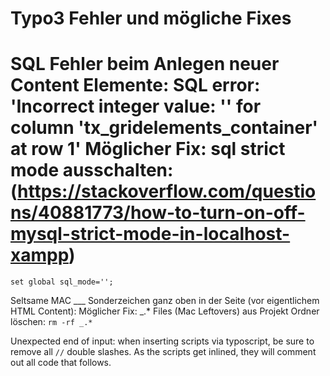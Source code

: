 # Typo3 Fehler und mögliche Fixes



SQL Fehler beim Anlegen neuer Content Elemente:
SQL error: 'Incorrect integer value: '' for column 'tx_gridelements_container' at row 1'
Möglicher Fix: sql strict mode ausschalten:
(https://stackoverflow.com/questions/40881773/how-to-turn-on-off-mysql-strict-mode-in-localhost-xampp)
==============
`set global sql_mode='';`


Seltsame MAC ___ Sonderzeichen ganz oben in der Seite (vor eigentlichem HTML Content):
Möglicher Fix:
_.* Files (Mac Leftovers) aus Projekt Ordner löschen:
`rm -rf _.*`


Unexpected end of input: when inserting scripts via typoscript, be sure to remove all `//` double slashes. As the scripts get inlined, they will comment out all code that follows.